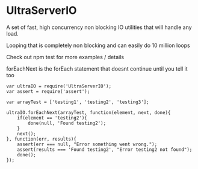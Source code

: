 # UltraServerIO
A set of fast, high concurrency non blocking IO utilities that will handle any load. 

Looping that is completely non blocking and can easily do 10 million loops

Check out npm test for more examples / details

forEachNext is the forEach statement that doesnt continue until you tell it too

```
var ultraIO = require('UltraServerIO');
var assert = require('assert');

var arrayTest = ['testing1', 'testing2', 'testing3'];

ultraIO.forEachNext(arrayTest, function(element, next, done){
    if(element == 'testing2'){
        done(null, 'Found testing2');
    }
    next();    
}, function(err, results){
    assert(err === null, "Error something went wrong.");
    assert(results === 'Found testing2', "Error testing2 not found");
    done();
});
```
